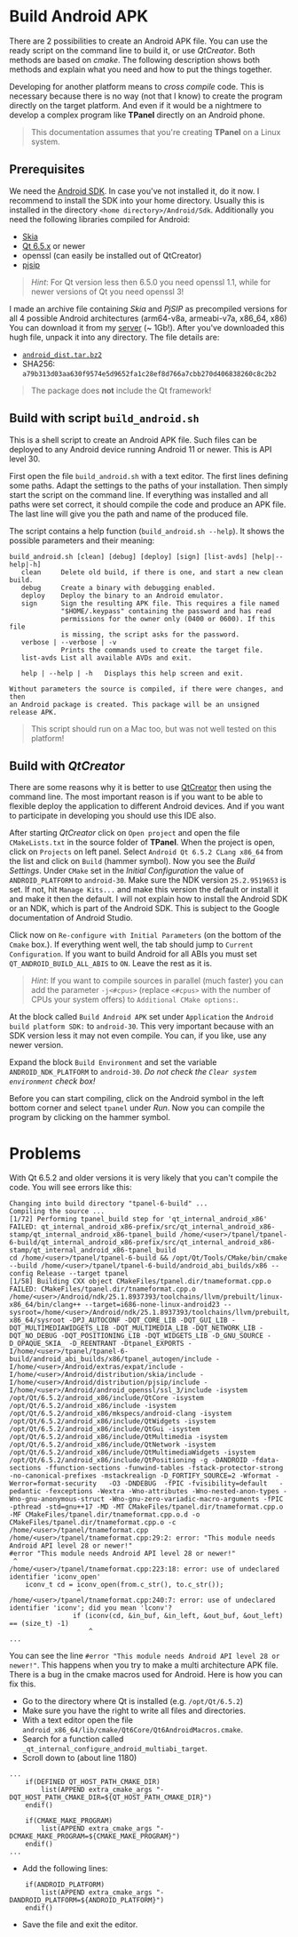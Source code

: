 # Build Android APK

There are 2 possibilities to create an Android APK file. You can use the ready script on the command line to build it, or use _QtCreator_. Both methods are based on _cmake_. The following description shows both methods and explain what you need and how to put the things together.

Developing for another platform means to _cross compile_ code. This is necessary because there is no way (not that I know) to create the program directly on the target platform. And even if it would be a nightmere to develop a complex program like **TPanel** directly on an Android phone.

> This documentation assumes that you're creating **TPanel** on a Linux system.

## Prerequisites

We need the [Android SDK](https://developer.android.com/). In case you've not installed it, do it now. I recommend to install the SDK into your home directory. Usually this is installed in the directory `<home directory>/Android/Sdk`. Additionally you need the following libraries compiled for Android:

- [Skia](https://skia.org)
- [Qt 6.5.x](https://doc.qt.io/qt-6/) or newer
- openssl (can easily be installed out of QtCreator)
- [pjsip](https://www.pjsip.org)

> _Hint_: For Qt version less then 6.5.0 you need openssl 1.1, while for newer versions of Qt you need openssl 3!

I made an archive file containing _Skia_ and _PjSIP_ as precompiled versions for all 4 possible Android architectures (arm64-v8a, armeabi-v7a, x86_64, x86) You can download it from my [server](https://www.theosys.at/download/android_dist.tar.bz2) (~ 1Gb!). After you've downloaded this hugh file, unpack it into any directory. The file details are:

- [`android_dist.tar.bz2`](https://www.theosys.at/download/android_dist.tar.bz2)
- SHA256: `a79b313d03aa630f9574e5d9652fa1c28ef8d766a7cbb270d406838260c8c2b2`

> The package does **not** include the Qt framework!

## Build with script `build_android.sh`

This is a shell script to create an Android APK file. Such files can be deployed to any Android device running Android 11 or newer. This is API level 30.

First open the file `build_android.sh` with a text editor. The first lines defining some paths. Adapt the settings to the paths of your installation. Then simply start the script on the command line. If everything was installed and all paths were set correct, it should compile the code and produce an APK file. The last line will give you the path and name of the produced file.

The script contains a help function (`build_android.sh --help`). It shows the possible parameters and their meaning:
```
build_android.sh [clean] [debug] [deploy] [sign] [list-avds] [help|--help|-h]
   clean     Delete old build, if there is one, and start a new clean build.
   debug     Create a binary with debugging enabled.
   deploy    Deploy the binary to an Android emulator.
   sign      Sign the resulting APK file. This requires a file named
             "$HOME/.keypass" containing the password and has read
             permissions for the owner only (0400 or 0600). If this file
             is missing, the script asks for the password.
   verbose | --verbose | -v
             Prints the commands used to create the target file.
   list-avds List all available AVDs and exit.

   help | --help | -h   Displays this help screen and exit.

Without parameters the source is compiled, if there were changes, and then
an Android package is created. This package will be an unsigned release APK.
```

> This script should run on a Mac too, but was not well tested on this platform!

## Build with _QtCreator_

There are some reasons why it is better to use [QtCreator](https://www.qt.io/product/development-tools) then using the command line. The most important reason is if you want to be able to flexible deploy the application to different Android devices. And if you want to participate in developing you should use this IDE also.

After starting _QtCreator_ click on `Open project` and open the file `CMakeLists.txt` in the source folder of **TPanel**. When the project is open, click on `Projects` on left panel. Select `Android Qt 6.5.2 CLang x86_64` from the list and click on `Build` (hammer symbol). Now you see the _Build Settings_. Under `CMake` set in the _Initial Configuration_ the value of `ANDROID_PLATFORM` to `android-30`. Make sure the NDK version `25.2.9519653` is set. If not, hit `Manage Kits...` and make this version the default or install it and make it then the default. I will not explain how to install the Android SDK or an NDK, which is part of the Android SDK. This is subject to the Google documentation of Android Studio.

Click now on `Re-configure with Initial Parameters` (on the bottom of the `Cmake` box.). If everything went well, the tab should jump to `Current Configuration`. If you want to build Android for all ABIs you must set `QT_ANDROID_BUILD_ALL_ABIS` to `ON`. Leave the rest as it is.

> _Hint_: If you want to compile sources in parallel (much faster) you can add the parameter `-j<#cpus>` (replace `<#cpus>` with the number of CPUs your system offers) to `Additional CMake options:`.

At the block called `Build Android APK` set under `Application` the `Android build platform SDK:` to `android-30`. This very important because with an SDK version less it may not even compile. You can, if you like, use any newer version.

Expand the block `Build Environment` and set the variable `ANDROID_NDK_PLATFORM` to `android-30`. _Do not check the `Clear system environment` check box!_

Before you can start compiling, click on the Android symbol in the left bottom corner and select `tpanel` under _Run_. Now you can compile the program by clicking on the hammer symbol.

# Problems

With Qt 6.5.2 and older versions it is very likely that you can't compile the code. You will see errors like this:
```
Changing into build directory "tpanel-6-build" ...
Compiling the source ...
[1/72] Performing tpanel_build step for 'qt_internal_android_x86'
FAILED: qt_internal_android_x86-prefix/src/qt_internal_android_x86-stamp/qt_internal_android_x86-tpanel_build /home/<user>/tpanel/tpanel-6-build/qt_internal_android_x86-prefix/src/qt_internal_android_x86-stamp/qt_internal_android_x86-tpanel_build
cd /home/<user>/tpanel/tpanel-6-build && /opt/Qt/Tools/CMake/bin/cmake --build /home/<user>/tpanel/tpanel-6-build/android_abi_builds/x86 --config Release --target tpanel
[1/58] Building CXX object CMakeFiles/tpanel.dir/tnameformat.cpp.o
FAILED: CMakeFiles/tpanel.dir/tnameformat.cpp.o
/home/<user>/Android/ndk/25.1.8937393/toolchains/llvm/prebuilt/linux-x86_64/bin/clang++ --target=i686-none-linux-android23 --sysroot=/home/<user>/Android/ndk/25.1.8937393/toolchains/llvm/prebuilt/linux-x86_64/sysroot -DPJ_AUTOCONF -DQT_CORE_LIB -DQT_GUI_LIB -DQT_MULTIMEDIAWIDGETS_LIB -DQT_MULTIMEDIA_LIB -DQT_NETWORK_LIB -DQT_NO_DEBUG -DQT_POSITIONING_LIB -DQT_WIDGETS_LIB -D_GNU_SOURCE -D_OPAQUE_SKIA_ -D_REENTRANT -Dtpanel_EXPORTS -I/home/<user>/tpanel/tpanel-6-build/android_abi_builds/x86/tpanel_autogen/include -I/home/<user>/Android/extras/expat/include -I/home/<user>/Android/distribution/skia/include -I/home/<user>/Android/distribution/pjsip/include -I/home/<user>/Android/android_openssl/ssl_3/include -isystem /opt/Qt/6.5.2/android_x86/include/QtCore -isystem /opt/Qt/6.5.2/android_x86/include -isystem /opt/Qt/6.5.2/android_x86/mkspecs/android-clang -isystem /opt/Qt/6.5.2/android_x86/include/QtWidgets -isystem /opt/Qt/6.5.2/android_x86/include/QtGui -isystem /opt/Qt/6.5.2/android_x86/include/QtMultimedia -isystem /opt/Qt/6.5.2/android_x86/include/QtNetwork -isystem /opt/Qt/6.5.2/android_x86/include/QtMultimediaWidgets -isystem /opt/Qt/6.5.2/android_x86/include/QtPositioning -g -DANDROID -fdata-sections -ffunction-sections -funwind-tables -fstack-protector-strong -no-canonical-prefixes -mstackrealign -D_FORTIFY_SOURCE=2 -Wformat -Werror=format-security   -O3 -DNDEBUG  -fPIC -fvisibility=default   -pedantic -fexceptions -Wextra -Wno-attributes -Wno-nested-anon-types -Wno-gnu-anonymous-struct -Wno-gnu-zero-variadic-macro-arguments -fPIC -pthread -std=gnu++17 -MD -MT CMakeFiles/tpanel.dir/tnameformat.cpp.o -MF CMakeFiles/tpanel.dir/tnameformat.cpp.o.d -o CMakeFiles/tpanel.dir/tnameformat.cpp.o -c /home/<user>/tpanel/tnameformat.cpp
/home/<user>/tpanel/tnameformat.cpp:29:2: error: "This module needs Android API level 28 or newer!"
#error "This module needs Android API level 28 or newer!"
 ^
/home/<user>/tpanel/tnameformat.cpp:223:18: error: use of undeclared identifier 'iconv_open'
    iconv_t cd = iconv_open(from.c_str(), to.c_str());
                 ^
/home/<user>/tpanel/tnameformat.cpp:240:7: error: use of undeclared identifier 'iconv'; did you mean 'lconv'?
                if (iconv(cd, &in_buf, &in_left, &out_buf, &out_left) == (size_t) -1)
                    ^
...
```
You can see the line `#error "This module needs Android API level 28 or newer!"`. This happens when you try to make a multi architecture APK file. There is a bug in the cmake macros used for Android. Here is how you can fix this.

- Go to the directory where Qt is installed (e.g. `/opt/Qt/6.5.2`)
- Make sure you have the right to write all files and directories.
- With a text editor open the file `android_x86_64/lib/cmake/Qt6Core/Qt6AndroidMacros.cmake`.
- Search for a function called `_qt_internal_configure_android_multiabi_target`.
- Scroll down to (about line 1180)
```
...
    if(DEFINED QT_HOST_PATH_CMAKE_DIR)
        list(APPEND extra_cmake_args "-DQT_HOST_PATH_CMAKE_DIR=${QT_HOST_PATH_CMAKE_DIR}")
    endif()

    if(CMAKE_MAKE_PROGRAM)
        list(APPEND extra_cmake_args "-DCMAKE_MAKE_PROGRAM=${CMAKE_MAKE_PROGRAM}")
    endif()
...
```
- Add the following lines:
```
    if(ANDROID_PLATFORM)
        list(APPEND extra_cmake_args "-DANDROID_PLATFORM=${ANDROID_PLATFORM}")
    endif()

```
- Save the file and exit the editor.
